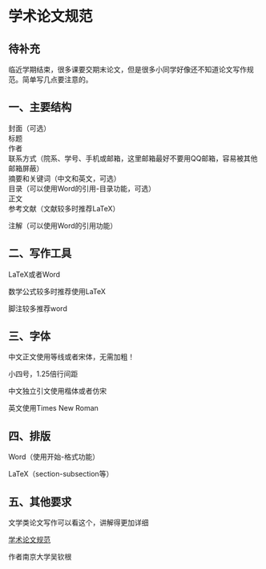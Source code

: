 # 学术论文规范

## 待补充

临近学期结束，很多课要交期末论文，但是很多小同学好像还不知道论文写作规范。简单写几点要注意的。

## 一、主要结构

封面（可选）  
标题  
作者  
联系方式（院系、学号、手机或邮箱，这里邮箱最好不要用QQ邮箱，容易被其他邮箱屏蔽）  
摘要和关键词（中文和英文，可选）  
目录（可以使用Word的引用-目录功能，可选）  
正文  
参考文献（文献较多时推荐LaTeX）  
 
注解（可以使用Word的引用功能）
 
## 二、写作工具

LaTeX或者Word

数学公式较多时推荐使用LaTeX

脚注较多推荐word
 
## 三、字体

中文正文使用等线或者宋体，无需加粗！

小四号，1.25倍行间距

中文独立引文使用楷体或者仿宋

英文使用Times New Roman
 
## 四、排版

Word（使用开始-格式功能）

LaTeX（section-subsection等）
 
## 五、其他要求

文学类论文写作可以看这个，讲解得更加详细

[学术论文规范](https://pan.baidu.com/s/1b9HokPGrAEFx8rlOWZFa0w)

作者南京大学吴钦根
 

